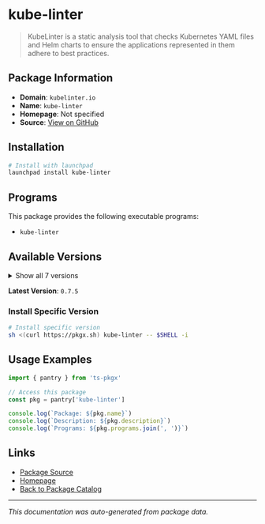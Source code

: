 # kube-linter

> KubeLinter is a static analysis tool that checks Kubernetes YAML files and Helm charts to ensure the applications represented in them adhere to best practices.

## Package Information

- **Domain**: `kubelinter.io`
- **Name**: `kube-linter`
- **Homepage**: Not specified
- **Source**: [View on GitHub](https://github.com/pkgxdev/pantry/tree/main/projects/kubelinter.io/package.yml)

## Installation

```bash
# Install with launchpad
launchpad install kube-linter
```

## Programs

This package provides the following executable programs:

- `kube-linter`

## Available Versions

<details>
<summary>Show all 7 versions</summary>

- `0.7.5`, `0.7.4`, `0.7.3`, `0.7.2`, `0.7.1`
- `0.7.0`, `0.6.8`

</details>

**Latest Version**: `0.7.5`

### Install Specific Version

```bash
# Install specific version
sh <(curl https://pkgx.sh) kube-linter -- $SHELL -i
```

## Usage Examples

```typescript
import { pantry } from 'ts-pkgx'

// Access this package
const pkg = pantry['kube-linter']

console.log(`Package: ${pkg.name}`)
console.log(`Description: ${pkg.description}`)
console.log(`Programs: ${pkg.programs.join(', ')}`)
```

## Links

- [Package Source](https://github.com/pkgxdev/pantry/tree/main/projects/kubelinter.io/package.yml)
- [Homepage](#)
- [Back to Package Catalog](../../package-catalog.md)

---

*This documentation was auto-generated from package data.*
